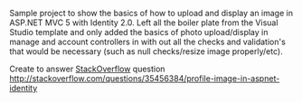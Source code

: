Sample project to show the basics of how to upload and display an image in ASP.NET MVC 5 with Identity 2.0.  Left all the boiler plate from the Visual Studio template and only added the basics of photo upload/display in manage and account controllers in with out all the checks and validation's that would be necessary (such as null checks/resize image properly/etc).

Create to answer [StackOverflow](http://stackoverflow.com/) question http://stackoverflow.com/questions/35456384/profile-image-in-aspnet-identity